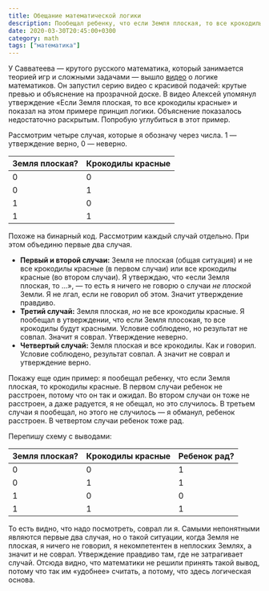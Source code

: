 ```yaml
---
title: Обещание математической логики
description: Пообещал ребенку, что если Земля плоская, то все крокодилы красные
date: 2020-03-30T20:45:00+0300
category: math
tags: ["математика"]
---
```


У Савватеева — крутого русского математика, который занимается теорией игр и сложными задачами — вышло [видео](https://youtu.be/Tr5E_FZaMh4) о логике математиков. Он запустил серию видео с красивой подачей: крутые превью и объяснение на прозрачной доске. В видео Алексей упомянул утверждение «Если Земля плоская, то все крокодилы красные» и показал на этом примере принцип логики. Объяснение показалось недостаточно раскрытым. Попробую углубиться в этот пример.

Рассмотрим четыре случая, которые я обозначу через числа. 1 — утверждение верно, 0 — неверно.

|Земля плоская?|Крокодилы красные|
|--------------|-----------------|
|0             |0                |
|0             |1                |
|1             |0                |
|1             |1                |

Похоже на бинарный код. Рассмотрим каждый случай отдельно. При этом объединю первые два случая.
- **Первый и второй случаи:** Земля не плоская (общая ситуация) и не все крокодилы красные (в первом случаи) или все крокодилы красные (во втором случаи). Я утверждаю, что «если Земля плоская, то …», — то есть я ничего не говорю о случаи _не плоской_ Земли. Я не лгал, если не говорил об этом. Значит утверждение правдиво.
- **Третий случай:** Земля плоская, _но_ не все крокодилы красные. Я пообещал в утверждении, что если Земля плосокая, то все крокодилы будут красными. Условие соблюдено, но результат не совпал. Значит я соврал. Утверждение неверно.
- **Четвертый случай:** Земля плоская и все крокодилы. Как и говорил. Условие соблюдено, результат совпал. А значит не соврал и утверждение верно.

Покажу еще один пример: я пообещал ребенку, что если Земля плоская, то крокодилы красные. В первом случаи ребенок не расстроен, потому что он так и ожидал. Во втором случаи он тоже не расстроен, а даже радуется, я не обещал, но это случилось. В третьем случаи я пообещал, но этого не случилось — я обманул, ребенок расстроен. В четвертом случаи ребенок тоже рад.

Перепишу схему с выводами:

|Земля плоская?|Крокодилы красные|Ребенок рад?|
|--------------|-----------------|------------|
|0             |0                |1           |
|0             |1                |1           |
|1             |0                |0           |
|1             |1                |1           |

То есть видно, что надо посмотреть, соврал ли я. Самыми непонятными являются первые два случая, но о такой ситуации, когда Земля не плоская, я ничего не говорил, я некомпетентен в неплоских Землях, а значит и не соврал. Утверждение правдиво там, где не затрагивает случай. Отсюда видно, что математики не решили принять такой вывод, потому что так им «удобнее» считать, а потому, что здесь логическая основа.
